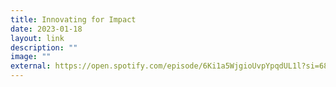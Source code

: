 ```yaml
---
title: Innovating for Impact
date: 2023-01-18
layout: link
description: ""
image: ""
external: https://open.spotify.com/episode/6Ki1a5WjgioUvpYpqdUL1l?si=6865e16498a543ce
---
```


